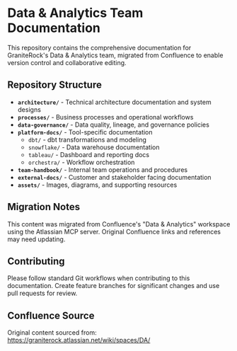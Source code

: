 # Data & Analytics Team Documentation

This repository contains the comprehensive documentation for GraniteRock's Data & Analytics team, migrated from Confluence to enable version control and collaborative editing.

## Repository Structure

- **`architecture/`** - Technical architecture documentation and system designs
- **`processes/`** - Business processes and operational workflows  
- **`data-governance/`** - Data quality, lineage, and governance policies
- **`platform-docs/`** - Tool-specific documentation
  - `dbt/` - dbt transformations and modeling
  - `snowflake/` - Data warehouse documentation
  - `tableau/` - Dashboard and reporting docs
  - `orchestra/` - Workflow orchestration
- **`team-handbook/`** - Internal team operations and procedures
- **`external-docs/`** - Customer and stakeholder facing documentation
- **`assets/`** - Images, diagrams, and supporting resources

## Migration Notes

This content was migrated from Confluence's "Data & Analytics" workspace using the Atlassian MCP server. Original Confluence links and references may need updating.

## Contributing

Please follow standard Git workflows when contributing to this documentation. Create feature branches for significant changes and use pull requests for review.

## Confluence Source

Original content sourced from: https://graniterock.atlassian.net/wiki/spaces/DA/